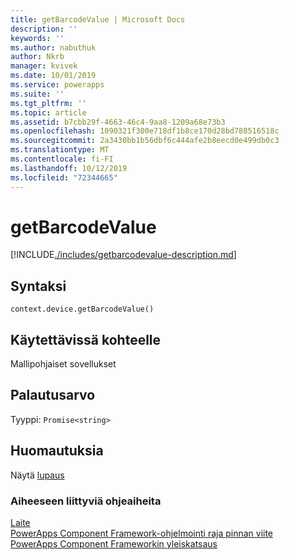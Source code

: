 ```yaml
---
title: getBarcodeValue | Microsoft Docs
description: ''
keywords: ''
ms.author: nabuthuk
author: Nkrb
manager: kvivek
ms.date: 10/01/2019
ms.service: powerapps
ms.suite: ''
ms.tgt_pltfrm: ''
ms.topic: article
ms.assetid: b7cbb29f-4663-46c4-9aa8-1209a68e73b3
ms.openlocfilehash: 1090321f300e718df1b8ce170d28bd788516518c
ms.sourcegitcommit: 2a3430bb1b56dbf6c444afe2b8eecd0e499db0c3
ms.translationtype: MT
ms.contentlocale: fi-FI
ms.lasthandoff: 10/12/2019
ms.locfileid: "72344665"
---
```

# <a name="getbarcodevalue"></a>getBarcodeValue

[!INCLUDE[./includes/getbarcodevalue-description.md](./includes/getbarcodevalue-description.md)]

## <a name="syntax"></a>Syntaksi

`context.device.getBarcodeValue()`

## <a name="available-for"></a>Käytettävissä kohteelle 

Mallipohjaiset sovellukset

## <a name="return-value"></a>Palautusarvo

Tyyppi: `Promise<string>`

## <a name="remarks"></a>Huomautuksia

Näytä [lupaus](https://developer.mozilla.org/docs/Web/JavaScript/reference/Global_Objects/Promise)


### <a name="related-topics"></a>Aiheeseen liittyviä ohjeaiheita

[Laite](../device.md)<br/>
[PowerApps Component Framework-ohjelmointi raja pinnan viite](../../reference/index.md)<br/>
[PowerApps Component Frameworkin yleiskatsaus](../../overview.md)